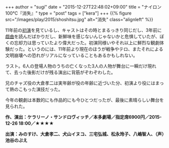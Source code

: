 +++
author = "sugi"
date = "2015-12-27T22:48:02+09:00"
title = "ナイロン100℃『消失』"
type = "post"
tags = ["kera"]
+++
{{% figure src="/images/play/2015/shoshitsu.jpg" alt="消失" class="alignleft" %}}

11年前の[初演](/play/1054/)を見ているし、キャストはその時とまるっきり同じだし、3年前に[戯曲](/book/3634/)を読んだばかりだし、新鮮味を感じないんじゃないかと危惧していたが、ぼくの忘却力は思っていたより偉大だった。初演同様いやそれ以上に鮮烈な観劇体験だった。というのには、11年前より現在のほうが戦争やテロ、またそれによる文明崩壊への恐れがリアルになっていることもあるかもしれない。

ラスト。6人の登場人物のうちの亡くなった3人の人物が舞台に一瞬だけ現れて、去った後影だけが残る演出に背筋がぞわぞわした。

兄のチャズ役の大倉孝二は実年齢が役の年齢に近づいた分、初演より役にはまって熱のこもった演技だった。

今年の観劇は本数的にも作品的にも今ひとつだったが、最後に素晴らしい舞台を見られた。

**作、演出：ケラリーノ・サンドロヴィッチ／本多劇場／指定席6900円／2015-12-26 18:00／★★★★**

**出演：みのすけ、大倉孝二、犬山イヌコ、三宅弘城、松永玲子、八嶋智人、（声）池谷のぶえ**

